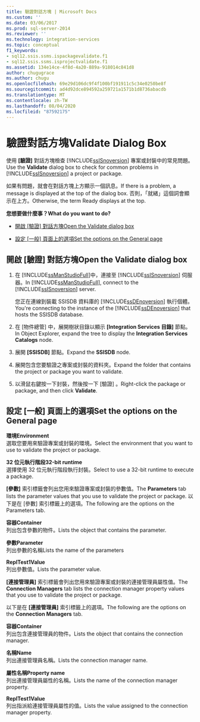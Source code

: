 ```yaml
---
title: 驗證對話方塊 | Microsoft Docs
ms.custom: ''
ms.date: 03/06/2017
ms.prod: sql-server-2014
ms.reviewer: ''
ms.technology: integration-services
ms.topic: conceptual
f1_keywords:
- sql12.ssis.ssms.ispackagevalidate.f1
- sql12.ssis.ssms.isprojectvalidate.f1
ms.assetid: 134e14ce-4f8d-4a20-889a-918014c841d8
author: chugugrace
ms.author: chugu
ms.openlocfilehash: 69e29d106dc9f4f100bf191911c5c34e0250be8f
ms.sourcegitcommit: ad4d92dce894592a259721a1571b1d8736abacdb
ms.translationtype: MT
ms.contentlocale: zh-TW
ms.lasthandoff: 08/04/2020
ms.locfileid: "87592175"
---
```

# <a name="validate-dialog-box"></a><span data-ttu-id="67ea7-102">驗證對話方塊</span><span class="sxs-lookup"><span data-stu-id="67ea7-102">Validate Dialog Box</span></span>
  <span data-ttu-id="67ea7-103">使用 **[驗證]** 對話方塊檢查 [!INCLUDE[ssISnoversion](../../includes/ssisnoversion-md.md)] 專案或封裝中的常見問題。</span><span class="sxs-lookup"><span data-stu-id="67ea7-103">Use the **Validate** dialog box to check for common problems in [!INCLUDE[ssISnoversion](../../includes/ssisnoversion-md.md)] a project or package.</span></span>  
  
 <span data-ttu-id="67ea7-104">如果有問題，就會在對話方塊上方顯示一個訊息。</span><span class="sxs-lookup"><span data-stu-id="67ea7-104">If there is a problem, a message is displayed at the top of the dialog box.</span></span> <span data-ttu-id="67ea7-105">否則，「就緒」這個詞會顯示在上方。</span><span class="sxs-lookup"><span data-stu-id="67ea7-105">Otherwise, the term Ready displays at the top.</span></span>  
  
 <span data-ttu-id="67ea7-106">**您想要做什麼事？**</span><span class="sxs-lookup"><span data-stu-id="67ea7-106">**What do you want to do?**</span></span>  
  
-   <span data-ttu-id="67ea7-107">[開啟 [驗證] 對話方塊](#open_dialog)</span><span class="sxs-lookup"><span data-stu-id="67ea7-107">[Open the Validate dialog box](#open_dialog)</span></span>  
  
-   <span data-ttu-id="67ea7-108">[設定 [一般] 頁面上的選項](#general)</span><span class="sxs-lookup"><span data-stu-id="67ea7-108">[Set the options on the General page](#general)</span></span>  
  
##  <a name="open-the-validate-dialog-box"></a><a name="open_dialog"></a> <span data-ttu-id="67ea7-109">開啟 [驗證] 對話方塊</span><span class="sxs-lookup"><span data-stu-id="67ea7-109">Open the Validate dialog box</span></span>  
  
1.  <span data-ttu-id="67ea7-110">在 [!INCLUDE[ssManStudioFull](../../includes/ssmanstudiofull-md.md)]中，連接至 [!INCLUDE[ssISnoversion](../../includes/ssisnoversion-md.md)] 伺服器。</span><span class="sxs-lookup"><span data-stu-id="67ea7-110">In [!INCLUDE[ssManStudioFull](../../includes/ssmanstudiofull-md.md)], connect to the [!INCLUDE[ssISnoversion](../../includes/ssisnoversion-md.md)] server.</span></span>  
  
     <span data-ttu-id="67ea7-111">您正在連線到裝載 SSISDB 資料庫的 [!INCLUDE[ssDEnoversion](../../includes/ssdenoversion-md.md)] 執行個體。</span><span class="sxs-lookup"><span data-stu-id="67ea7-111">You're connecting to the instance of the [!INCLUDE[ssDEnoversion](../../includes/ssdenoversion-md.md)] that hosts the SSISDB database.</span></span>  
  
2.  <span data-ttu-id="67ea7-112">在 [物件總管] 中，展開樹狀目錄以顯示 **[Integration Services 目錄]** 節點。</span><span class="sxs-lookup"><span data-stu-id="67ea7-112">In Object Explorer, expand the tree to display the **Integration Services Catalogs** node.</span></span>  
  
3.  <span data-ttu-id="67ea7-113">展開 **[SSISDB]** 節點。</span><span class="sxs-lookup"><span data-stu-id="67ea7-113">Expand the **SSISDB** node.</span></span>  
  
4.  <span data-ttu-id="67ea7-114">展開包含您要驗證之專案或封裝的資料夾。</span><span class="sxs-lookup"><span data-stu-id="67ea7-114">Expand the folder that contains the project or package you want to validate.</span></span>  
  
5.  <span data-ttu-id="67ea7-115">以滑鼠右鍵按一下封裝，然後按一下 [驗證]  。</span><span class="sxs-lookup"><span data-stu-id="67ea7-115">Right-click the package or package, and then click **Validate**.</span></span>  
  
##  <a name="set-the-options-on-the-general-page"></a><a name="general"></a> <span data-ttu-id="67ea7-116">設定 [一般] 頁面上的選項</span><span class="sxs-lookup"><span data-stu-id="67ea7-116">Set the options on the General page</span></span>  
 <span data-ttu-id="67ea7-117">**環境**</span><span class="sxs-lookup"><span data-stu-id="67ea7-117">**Environment**</span></span>  
 <span data-ttu-id="67ea7-118">選取您要用來驗證專案或封裝的環境。</span><span class="sxs-lookup"><span data-stu-id="67ea7-118">Select the environment that you want to use to validate the project or package.</span></span>  
  
 <span data-ttu-id="67ea7-119">**32 位元執行階段**</span><span class="sxs-lookup"><span data-stu-id="67ea7-119">**32-bit runtime**</span></span>  
 <span data-ttu-id="67ea7-120">選擇使用 32 位元執行階段執行封裝。</span><span class="sxs-lookup"><span data-stu-id="67ea7-120">Select to use a 32-bit runtime to execute a package.</span></span>  
  
 <span data-ttu-id="67ea7-121">**[參數]** 索引標籤會列出您用來驗證專案或封裝的參數值。</span><span class="sxs-lookup"><span data-stu-id="67ea7-121">The **Parameters** tab lists the parameter values that you use to validate the project or package.</span></span> <span data-ttu-id="67ea7-122">以下是在 [參數] 索引標籤上的選項。</span><span class="sxs-lookup"><span data-stu-id="67ea7-122">The following are the options on the Parameters tab.</span></span>  
  
 <span data-ttu-id="67ea7-123">**容器**</span><span class="sxs-lookup"><span data-stu-id="67ea7-123">**Container**</span></span>  
 <span data-ttu-id="67ea7-124">列出包含參數的物件。</span><span class="sxs-lookup"><span data-stu-id="67ea7-124">Lists the object that contains the parameter.</span></span>  
  
 <span data-ttu-id="67ea7-125">**參數**</span><span class="sxs-lookup"><span data-stu-id="67ea7-125">**Parameter**</span></span>  
 <span data-ttu-id="67ea7-126">列出參數的名稱</span><span class="sxs-lookup"><span data-stu-id="67ea7-126">Lists the name of the parameters</span></span>  
  
 <span data-ttu-id="67ea7-127">**ReplTest1**</span><span class="sxs-lookup"><span data-stu-id="67ea7-127">**Value**</span></span>  
 <span data-ttu-id="67ea7-128">列出參數值。</span><span class="sxs-lookup"><span data-stu-id="67ea7-128">Lists the parameter value.</span></span>  
  
 <span data-ttu-id="67ea7-129">**[連接管理員]** 索引標籤會列出您用來驗證專案或封裝的連接管理員屬性值。</span><span class="sxs-lookup"><span data-stu-id="67ea7-129">The **Connection Managers** tab lists the connection manager property values that you use to validate the project or package.</span></span>  
  
 <span data-ttu-id="67ea7-130">以下是在 **[連接管理員]** 索引標籤上的選項。</span><span class="sxs-lookup"><span data-stu-id="67ea7-130">The following are the options on the **Connection Managers** tab.</span></span>  
  
 <span data-ttu-id="67ea7-131">**容器**</span><span class="sxs-lookup"><span data-stu-id="67ea7-131">**Container**</span></span>  
 <span data-ttu-id="67ea7-132">列出包含連接管理員的物件。</span><span class="sxs-lookup"><span data-stu-id="67ea7-132">Lists the object that contains the connection manager.</span></span>  
  
 <span data-ttu-id="67ea7-133">**名稱**</span><span class="sxs-lookup"><span data-stu-id="67ea7-133">**Name**</span></span>  
 <span data-ttu-id="67ea7-134">列出連接管理員名稱。</span><span class="sxs-lookup"><span data-stu-id="67ea7-134">Lists the connection manager name.</span></span>  
  
 <span data-ttu-id="67ea7-135">**屬性名稱**</span><span class="sxs-lookup"><span data-stu-id="67ea7-135">**Property name**</span></span>  
 <span data-ttu-id="67ea7-136">列出連接管理員屬性的名稱。</span><span class="sxs-lookup"><span data-stu-id="67ea7-136">Lists the name of the connection manager property.</span></span>  
  
 <span data-ttu-id="67ea7-137">**ReplTest1**</span><span class="sxs-lookup"><span data-stu-id="67ea7-137">**Value**</span></span>  
 <span data-ttu-id="67ea7-138">列出指派給連接管理員屬性的值。</span><span class="sxs-lookup"><span data-stu-id="67ea7-138">Lists the value assigned to the connection manager property.</span></span>  
  
  
